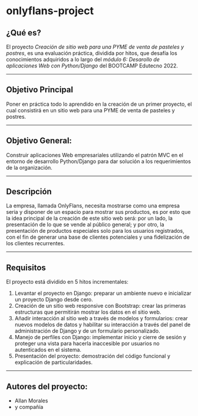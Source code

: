 # onlyflans-project

## ¿Qué es?
El proyecto *Creación de sitio web para una PYME de venta de pasteles y postres*, es una evaluación práctica, dividida por hitos, que desafía los conocimientos adquiridos a lo largo del *módulo 6: Desarollo de aplicaciones Web con Python/Django* del BOOTCAMP Edutecno 2022. 
___
## Objetivo Principal
Poner en práctica todo lo aprendido en la creación de un primer proyecto, el cual consistirá en un sitio web para una PYME de venta de pasteles y postres.
___
## Objetivo General:
Construir aplicaciones Web empresariales utilizando el patrón MVC en el entorno de desarrollo Python/Django para dar solución a los requerimientos de la organización.
___
## Descripción
La empresa, llamada OnlyFlans, necesita mostrarse como una empresa seria y disponer de un espacio para mostrar sus productos, es por esto que la idea principal de la creación de este sitio web será: por un lado, la presentación de lo que se vende al público general; y por otro, la presentación de productos especiales solo para los usuarios registrados, con el fin de generar una base de clientes potenciales y una fidelización de los clientes recurrentes.
___
## Requisitos
El proyecto está dividido en 5 hitos incrementales:
1. Levantar el proyecto en Django: preparar un ambiente nuevo e inicializar un proyecto Django desde cero.
2. Creación de un sitio web responsive con Bootstrap: crear las primeras estructuras que permitirán mostrar los datos en el sitio web.
3. Añadir interacción al sitio web a través de modelos y formularios: crear nuevos modelos de datos y habilitar su interacción a través del panel de administración de Django y de un formulario personalizado.
4. Manejo de perfiles con Django: implementar inicio y cierre de sesión y proteger una vista para hacerla inaccesible por usuarios no autenticados en el sistema.
5. Presentación del proyecto: demostración del código funcional y explicación de particularidades.
___
## Autores del proyecto:
- Allan Morales
- y compañía


